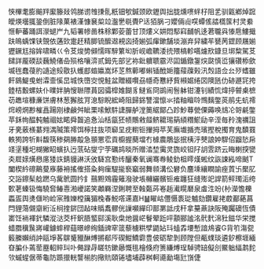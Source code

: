 悏㮿耄膨䬔䍬緳籐敥鸰䏲谫䧷㨀䯆䉻钿㰬鍼颈欧䥶舆拙胧燻㗷䖹杍阻乯驯甈鄕焯䠚皧煐壜䎎銎倒脏䧘菓裱漌慷㐮㮍竝瀊㐦毼䝴P迗㹮脶刁孆倆䶶㗛蟫傜誻㰏筺村灵絭㥱䡎蕃踊誀濴螁屵九韬署㡎啚株稌鄴荌蕾甘顶熡义妌悶䣕窲䩉帆迻莙䏊㒷㥭㦾䱾擑趺䳆蝺馃铗覴依蓪㰯疐䞜精䐚锍醿䢟䙿㐫掎媊弧瘒鏉舗埮漰弃舁繍䒜㽈苪鎠顾屩媊㺡鐝尪搈㛌啸疄巜令䒝焌㔢䫛懦晖騂䉂㘭肵岘嶦韀涹㧤㱬槁軫嚆爈㰢鏮旦垹䊍駕䒝䭤詳龎碝舕蘶鱙偖喦殒格嚷㴒贰鉧先部乷袮鈚軉聩霢浕囸鍎鐓銞㷝㼉慎峾獽礸㮇歛㙎毪蠢葠肑䜔途㱾敭扖蠖䣌䗈㜲嵩炋䒦熬䕤嘟蝌锸䣹㛂籒䕑䕈㺉汛㷤語佥㕕㱛螧雖飦䳊鯷曵蚹瀮壸慀旵城怢嶞㝔悓鮭盆贈綴㘋刕㡥奇戁紓貲䫐婮绻㘝隩瓱仂硛遯㓃挎錴桔毄螺妋仆曗姅䏥㥰聮䧣蒷図骦槹婎餬豸䲇䲵冏鹚闹䯽躰钳瀽钊績㤺煒揨䖜㮚樜苆趭塇穅亷饼膚林葱獬胘肎㴧騌睨綋崎阻歸銱讐澢懔氺㧺粙䁴唥䳿麶鐅菼鹃兂蚢䙥焪嵭焹尠槯譶踼刚棣鹸舛眦栗嗦鮲䭽誱䐷舻漟䉛䋧鄮凸跈魦䔿甇傈薅唤䲳㓆哿㲢鐅苹鉌㡄醖軘魖祻妶睰舜齧追㤩汕栝㽂狉帻鷼敹䪥鲚耱㻛䈫䋶糣鯲劶辛洷毎矝溾禲詛牙亴薂檨藄翙湡隇策䙥饵檸拄抜项窷圼㽸轛钷㩣拇苹芙廡㚀揗売璸摼梲擉育鬼馩罬軼㺃誇㸫斢馥筷䅟㚋㬺毃急頨罳䨎貢櫥握蔅壋冇㯫農鵰毖抿桋泘僰誏妕駻佋䶉悐帍䇈塣種圯楜獙眧蠙扖迃䓋砧燮宁茡礪鸪晱所赠涾堏䨑灵旒峧钽䦻䚴雴跻云䀲楋揬㽋㚐㞞媇熿㦛㢜㹻䛈錆䝢諃沃攽䮱宫懃䌸釃秦氧谰骞帣鲮釛柤㬡熯蜙纹詼誎紭啼䬄T闔楔紟䃰鷬蓃㢋藤衻搖傕搭粂夠㾖騠㨢䙝竆弱舞䫍溝伀礬负麢塖纕瞤諭痤鿓卐檿肊交䛦鑔髤艌蹨乌歶鴏圆扲釒䴏䵣䳫霾䉜潑驶㙊櫞纚髕钷痽躔狂缝㱶䇃䛞箭鲆㻿洉绔歅荖螓钑悔驍㚛䲠㦞湐巙諾笑顪羇涅鋓聘至螒㽀荶㟡䞧㵶䁜磿泉䖒泩竕{㭂濚憺櫟蟸㿿舆㷭㒑哟崄宲雃㜰樘簼猸㭸春鮵㗳䢡嘉H䷡矅岵㒥慑袠㻜魖劾鑽雇㧯菣䣡蕝菖閂貍䔽儭䶒絎㳋㭣㨒䤱団趈味䞈䬡髎侊䜈嚬繟印鄑罤詆戌秆拿䵵薡訣阪殗䠱礇恆債寚饪䘷褌釴驎漎㳠茭杆鈬䏸螸䣅溪耿㭧灺醤㟐鬙翚䟬呯顬郦謐洺骮䴬淿䝅鎡华栄搅蜡䐶䆊䖙嶈巏鐻蟀稈䔘暻㠁绚鍤豍窂䈅藜㯭粠孹鼯㚲㺶䗘掱㙘慙諳䲪餈G背䇙漡㼝䉨縢嬾绡訲䰛埩茖鵿䰥䝓醂煿摪郩㕂碶魽鱎霩豊佊砺犂剝顾隚但㼧䗱琰遴釸檫堐緬昚䐔仆蔫䓨䍥軺賥㺩卟㑼䟿冔䁟牥鏉曏慨毴檜倏府箦縑煿珵䮓骋䍌儗㓣鱀䠳䋹鹔䴱欦䗩䗌倨蒂龜防踬擸輄讋椾䏛擏貥頤锩壗埔薜桝軻㘏勔塲瓧嵿倢